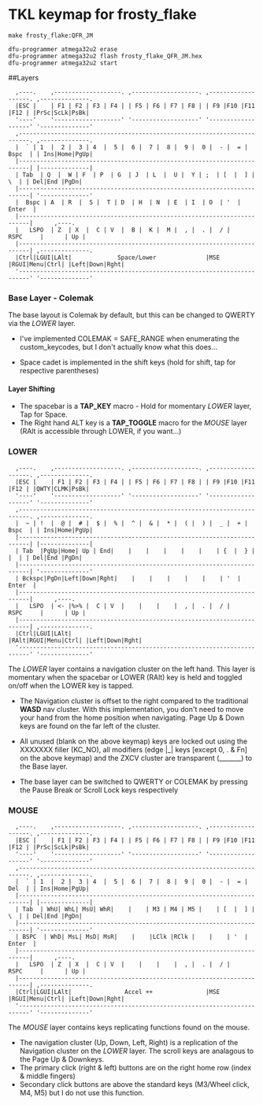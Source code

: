 
# TKL keymap for frosty\_flake
```
make frosty_flake:QFR_JM

dfu-programmer atmega32u2 erase
dfu-programmer atmega32u2 flash frosty_flake_QFR_JM.hex
dfu-programmer atmega32u2 start
```

##Layers
```
  ,----.    ,-------------------. ,-------------------. ,-------------------. ,--------------.
  |ESC |    | F1 | F2 | F3 | F4 | | F5 | F6 | F7 | F8 | | F9 |F10 |F11 |F12 | |PrSc|ScLk|PsBk|
  '----'    '-------------------' '-------------------' '-------------------' '--------------'
  ,-------------------------------------------------------------------------. ,--------------. 
  |  ` | 1  |  2 |  3 | 4  |  5 |  6 |  7 |  8 |  9 |  0 |  - |  = |  Bspc  | | Ins|Home|PgUp| 
  |-------------------------------------------------------------------------| |--------------| 
  | Tab  | Q  |  W | F  | P  | G  | J  | L  |  U |  Y | ;  | [  |  ] |   \  | | Del|End |PgDn| 
  |-------------------------------------------------------------------------| '--------------'
  |  Bspc | A  | R  |  S |  T | D  | H  | N  | E  | I  | O  | '  |   Enter  |                 
  |-------------------------------------------------------------------------|      ,----.     
  |   LSPO  | Z  | X  |  C | V  |  B |  K |  M |  , |  . |  / |    RSPC     |      | Up |     
  |-------------------------------------------------------------------------| ,--------------.
  |Ctrl|LGUI|LAlt|             Space/Lower              |MSE |RGUI|Menu|Ctrl| |Left|Down|Rght|
  '-------------------------------------------------------------------------' '--------------'

```
### Base Layer - Colemak
The base layout is Colemak by default, but this can be changed to QWERTY via the *LOWER* layer. 
* I've implemented COLEMAK = SAFE\_RANGE when enumerating the custom\_keycodes, but I don't actually know what this does...

* Space cadet is implemented in the shift keys (hold for shift, tap for respective parentheses)

#### Layer Shifting
* The spacebar is a **TAP_KEY** macro - Hold for momentary *LOWER* layer, Tap for Space.
* The Right hand ALT key is a **TAP_TOGGLE** macro for the *MOUSE* layer (RAlt is accessible through LOWER, if you want...)
	
### LOWER
```
  ,----.    ,-------------------. ,-------------------. ,-------------------. ,--------------.
  |ESC |    | F1 | F2 | F3 | F4 | | F5 | F6 | F7 | F8 | | F9 |F10 |F11 |F12 | |QWTY|CLMK|PsBk|
  '----'    '-------------------' '-------------------' '-------------------' '--------------'
  ,-------------------------------------------------------------------------. ,--------------. 
  |  ~ | !  |  @ |  # |  $ |  % |  ^ |  & |  * |  ( |  ) |  _ |  + |  Bspc  | | Ins|Home|PgUp| 
  |-------------------------------------------------------------------------| |--------------| 
  | Tab  |PgUp|Home| Up | End|    |    |    |    |    |    | {  |  } |   |  | | Del|End |PgDn| 
  |-------------------------------------------------------------------------| '--------------'
  | Bckspc|PgDn|Left|Down|Rght|    |    |    |    |    |    | '  |   Enter  |                 
  |-------------------------------------------------------------------------|      ,----.     
  |   LSPO  | <- |%>% |  C | V  |    |    |    |  , |  . |  / |    RSPC     |      | Up |     
  |-------------------------------------------------------------------------| ,--------------.
  |Ctrl|LGUI|LAlt|               		                    |RAlt|RGUI|Menu|Ctrl| |Left|Down|Rght|
  '-------------------------------------------------------------------------' '--------------'
```
The *LOWER* layer contains a navigation cluster on the left hand. This layer is momentary when the spacebar or LOWER (RAlt) key is held and toggled on/off when the LOWER key is tapped.
	
* The Navigation cluster is offset to the right compared to the traditional **WASD** nav cluster. With this implementation, you don't need to move your hand from the home position when navigating. Page Up & Down keys are found on the far left of the cluster.

* All unused (blank on the above keymap) keys are locked out using the XXXXXXX filler (KC\_NO), all modifiers (edge |\_| keys \[except 0, \. & Fn\] on the above keymap) and the ZXCV cluster are transparent (\_\_\_\_\_\_\_) to the Base layer.

* The base layer can be switched to QWERTY or COLEMAK by pressing the Pause Break or Scroll Lock keys respectively

### MOUSE
```
  ,----.    ,-------------------. ,-------------------. ,-------------------. ,--------------.
  |ESC |    | F1 | F2 | F3 | F4 | | F5 | F6 | F7 | F8 | | F9 |F10 |F11 |F12 | |PrSc|ScLk|PsBk|
  '----'    '-------------------' '-------------------' '-------------------' '--------------'
  ,-------------------------------------------------------------------------. ,--------------. 
  |  ` | 1  |  2 |  3 | 4  |  5 |  6 |  7 |  8 |  9 |  0 |  - |  = |   Del  | | Ins|Home|PgUp| 
  |-------------------------------------------------------------------------| |--------------| 
  | Tab  | WhU| WhL| MsU| WhR|    |    | M3 | M4 | M5 |    | [  |  ] |   \  | | Del|End |PgDn| 
  |-------------------------------------------------------------------------| '--------------'
  | BSPC  | WhD| MsL| MsD| MsR|    |    |LClk |RClk |    |    | '  |   Enter  |                 
  |-------------------------------------------------------------------------|      ,----.     
  |   LSPO  | Z  | X  |  C | V  |    |    |    |  , |  . |  / |    RSPC     |      | Up |     
  |-------------------------------------------------------------------------| ,--------------.
  |Ctrl|LGUI|LAlt|               Accel ++               |MSE |RGUI|Menu|Ctrl| |Left|Down|Rght|
  '-------------------------------------------------------------------------' '--------------'
```
The *MOUSE* layer contains keys replicating functions found on the mouse. 

* The navigation cluster (Up, Down, Left, Right) is a replication of the Navigation cluster on the *LOWER* layer. The scroll keys are analagous to the Page Up & Downkeys.
* The primary click (right & left) buttons are on the right home row (index & middle fingers)
* Secondary click buttons are above the standard keys (M3/Wheel click, M4, M5) but I do not use this function.

